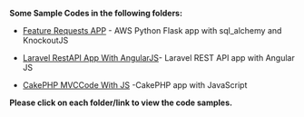 
**Some Sample Codes in the following folders:**

* [Feature Requests APP](https://github.com/sarulse/SampleCode/tree/master/featurerequestsapp) - AWS Python Flask app with sql_alchemy and KnockoutJS

* [Laravel RestAPI App With AngularJS](https://github.com/sarulse/SampleCode/blob/master/productlaravelapp)- Laravel REST API app with Angular JS

* [CakePHP MVCCode With JS](https://github.com/sarulse/SampleCode/blob/master/CakePHPMVCcodewithJS) -CakePHP app with JavaScript


__Please click on each folder/link to view the code samples.__

